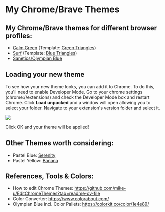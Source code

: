 # My Chrome/Brave Themes

## My Chrome/Brave themes for different browser profiles:
- [Calm Green](CalmGreen) (Template: [Green Triangles](https://chromewebstore.google.com/detail/green-triangles/chbgghehcnafjjaeaffdadehbhpkopif))
- [Surf](Surf) (Template: [Blue Triangles](https://chromewebstore.google.com/detail/blue-triangles/eapgoigphpjdhncmobaembhffegbajgg))
- [Sanetics/Olympian Blue](SaneticsOlympianBlue)

## Loading your new theme

To see how your new theme looks, you can add it to Chrome. To do this, you'll need to enable Developer Mode. Go to your chrome settings (chrome://extensions) and check the Developer Mode box and restart Chrome. Click **Load unpacked** and a window will open allowing you to select your folder. Navigate to your extension's version folder and select it.

![](http://i.imgur.com/eipyXle.png)

Click OK and your theme will be applied!

## Other Themes worth considering:
- Pastel Blue: [Serenity](https://chromewebstore.google.com/detail/serenity/pjjaaonciccncnfeeecpnfgepojgmfpg)
- Pastel Yellow: [Banana](https://chromewebstore.google.com/detail/banana/cdkecinaonohgbmhojlaeeoalomfhlal)

## References, Tools & Colors:
- How to edit Chrome Themes: https://github.com/mike-u/EditChromeThemes?tab=readme-ov-file
- Color Converter: https://www.colorabout.com/
- Olympian Blue incl. Color Pallets: https://colorkit.co/color/1e4e89/